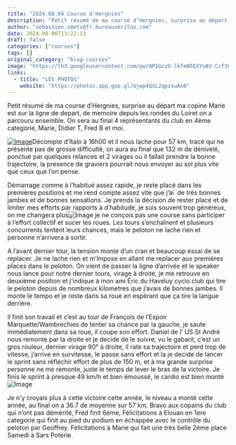```yaml
---
title: "2024.08.04 Course d'Hergnies"
description: "Petit résumé de ma course d’Hergnies, surprise au départ ma copine Marie est sur la ligne de depart, de memoire depuis les rondes du Loiret on a parcouru ensemble. On sera au final 4 représentants du club en 4ème categorie, Marie, Didier T, Fred B et moi."
author: "sebastien.smets@fr.bureauveritas.com"
date: 2024-08-06T13:22:13
draft: false
categories: ["courses"]
tags: []
original_category: "blog-courses"
image: "https://lh3.googleusercontent.com/pw/AP1GczO-lkfeN5EXYuAV-Ccf307Y3NpaVd-Evw_3Jb2YAbJ_hk7elAYdmXJpocA139ToPIsfYpQwXlOy3Y0ernoqbXpzRjCc7a9sNtNBJpUC0AZoBJe4TPfh3TuJBFvTkM3voUvNkiL9YNiabeOSjByifU_nLA=w709-h945-s-no-gm?authuser=0"
links:
  - title: "LES PHOTOS"
    website: "https://photos.app.goo.gl/Ujwp4QSL2qpzxuAx6"
---
```


Petit résumé de ma course d’Hergnies, surprise au départ ma copine Marie est sur la ligne de depart, de memoire depuis les rondes du Loiret on a parcouru ensemble. On sera au final 4 représentants du club en 4ème categorie, Marie, Didier T, Fred B et moi.

<!--more-->

[![Image](https://lh3.googleusercontent.com/pw/AP1GczNwhbPyrcnSGJFY_X8hUCy04vj-jBEYvhnlUNgStdEg60V78U2YyBpjhCizWc0Kl9I1f4lKACay1K0s1QXWatgwCBFn236I-2Xjk6nZX2yf5MhKNoRr_ERogQmDRIQvNfr_XbwlobfKxOPag3UMxBkJCQ=w1260-h945-s-no-gm?authuser=0)](https://lh3.googleusercontent.com/pw/AP1GczNwhbPyrcnSGJFY_X8hUCy04vj-jBEYvhnlUNgStdEg60V78U2YyBpjhCizWc0Kl9I1f4lKACay1K0s1QXWatgwCBFn236I-2Xjk6nZX2yf5MhKNoRr_ERogQmDRIQvNfr_XbwlobfKxOPag3UMxBkJCQ=w1260-h945-s-no-gm?authuser=0)Décompte d’Italo à 16h00 et il nous lache pour 57 km, tracé qui ne présente pas de grosse difficulté, on aura au final que 132 m de dénivelé, ponctué par quelques relances et 2 virages ou il fallait prendre la bonne trajectoire, la presence de graviers pourrait nous envoyer au sol plus vite que ceux que l’on pense.

Démarrage comme à l’habitué assez rapide, je reste placé dans les premières positions et me rend compte assez vite que j’ai&nbsp; de très bonnes jambes et de bonnes sensations.&nbsp;Je prends la décision de rester placé et de limiter mes efforts par rapports à d’habitude, je suis souvent trop généreux, on me changera plus![Image](https://fonts.gstatic.com/s/e/notoemoji/15.0/1f601/32.png)&nbsp;je ne conçois pas une course sans participer à l’effort collectif et sucer les roues.&nbsp;Les tours s’enchaînent et plusieurs concurrents tentent leurs chances, mais le peloton ne lache rien et personne n’arrivera à sortir.

A l’avant dernier tour, la tension monte d’un cran et beaucoup essai de se replacer. Je ne lache rien et m’impose en allant me replacer aux premières places dans le peloton.&nbsp;On vient de passer la ligne d’arrivée et le speaker nous lance pour notre dernier tours, virage à droite, je me retrouve en deuxième position et j’indique à mon ami Éric du Haveluy cyclo club qui tire le peloton depuis de nombreux kilometres que j’avais de bonnes jambes. Il monte le tempo et je reste dans sa roue en espérant que ça tire la langue derrière.

Il finit son travail et c’est au tour de François de l’Espoir Marquette/Wambrechies de tenter sa chance par la gauche, je saute immédiatement dans sa roue, il coupe son effort. Daniel de l’ US St André nous remonte par la droite et je decide de le suivre, vu le gabarit, c’est un gros rouleur, dernier virage 90° à droite, il rate sa trajectoire et perd trop de vitesse, j’arrive en survitesse, le passe sans effort et la je decide de lancer le sprint sans réfléchir effort de plus de 150 m, et à ma grande surprise personne ne me remonte, juste le temps de lever le bras de la victoire. Je finis le sprint à presque 49 km/h et bien émoussé, le cardio est bien monté![Image](https://fonts.gstatic.com/s/e/notoemoji/15.0/1f606/32.png)

Je n’y croyais plus à cette victoire cette année, le niveau a monté cette année, au final on a 36.7 de moyenne sur 57 km.&nbsp;Bravo aux copains du club qui n’ont pas démérité, Fred finit 6ème, Félicitations à Elouan en 1ere categorie qui finit au pied du podium en échappée avec le contrôle du peloton par Geoffrey.&nbsp;Félicitations à Marie qui fait une très belle 2ème place Samedi à Sars Poterie.